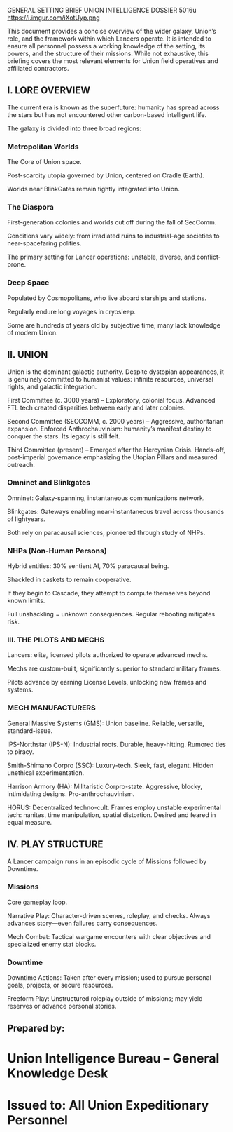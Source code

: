 GENERAL SETTING BRIEF
UNION INTELLIGENCE DOSSIER
5016u
https://i.imgur.com/iXotUyp.png

This document provides a concise overview of the wider galaxy, Union’s role, and the framework within which Lancers operate. It is intended to ensure all personnel possess a working knowledge of the setting, its powers, and the structure of their missions. While not exhaustive, this briefing covers the most relevant elements for Union field operatives and affiliated contractors.

## I. LORE OVERVIEW

The current era is known as the superfuture: humanity has spread across the stars but has not encountered other carbon-based intelligent life.

The galaxy is divided into three broad regions:

### Metropolitan Worlds

The Core of Union space.

Post-scarcity utopia governed by Union, centered on Cradle (Earth).

Worlds near BlinkGates remain tightly integrated into Union.

### The Diaspora

First-generation colonies and worlds cut off during the fall of SecComm.

Conditions vary widely: from irradiated ruins to industrial-age societies to near-spacefaring polities.

The primary setting for Lancer operations: unstable, diverse, and conflict-prone.

### Deep Space

Populated by Cosmopolitans, who live aboard starships and stations.

Regularly endure long voyages in cryosleep.

Some are hundreds of years old by subjective time; many lack knowledge of modern Union.

## II. UNION

Union is the dominant galactic authority. Despite dystopian appearances, it is genuinely committed to humanist values: infinite resources, universal rights, and galactic integration.

First Committee (c. 3000 years) – Exploratory, colonial focus. Advanced FTL tech created disparities between early and later colonies.

Second Committee (SECCOMM, c. 2000 years) – Aggressive, authoritarian expansion. Enforced Anthrochauvinism: humanity’s manifest destiny to conquer the stars. Its legacy is still felt.

Third Committee (present) – Emerged after the Hercynian Crisis. Hands-off, post-imperial governance emphasizing the Utopian Pillars and measured outreach.

### Omninet and Blinkgates

Omninet: Galaxy-spanning, instantaneous communications network.

Blinkgates: Gateways enabling near-instantaneous travel across thousands of lightyears.

Both rely on paracausal sciences, pioneered through study of NHPs.

### NHPs (Non-Human Persons)

Hybrid entities: 30% sentient AI, 70% paracausal being.

Shackled in caskets to remain cooperative.

If they begin to Cascade, they attempt to compute themselves beyond known limits.

Full unshackling = unknown consequences. Regular rebooting mitigates risk.

### III. THE PILOTS AND MECHS

Lancers: elite, licensed pilots authorized to operate advanced mechs.

Mechs are custom-built, significantly superior to standard military frames.

Pilots advance by earning License Levels, unlocking new frames and systems.

### MECH MANUFACTURERS

General Massive Systems (GMS): Union baseline. Reliable, versatile, standard-issue.

IPS-Northstar (IPS-N): Industrial roots. Durable, heavy-hitting. Rumored ties to piracy.

Smith-Shimano Corpro (SSC): Luxury-tech. Sleek, fast, elegant. Hidden unethical experimentation.

Harrison Armory (HA): Militaristic Corpro-state. Aggressive, blocky, intimidating designs. Pro-anthrochauvinism.

HORUS: Decentralized techno-cult. Frames employ unstable experimental tech: nanites, time manipulation, spatial distortion. Desired and feared in equal measure.

## IV. PLAY STRUCTURE

A Lancer campaign runs in an episodic cycle of Missions followed by Downtime.

### Missions

Core gameplay loop.

Narrative Play: Character-driven scenes, roleplay, and checks. Always advances story—even failures carry consequences.

Mech Combat: Tactical wargame encounters with clear objectives and specialized enemy stat blocks.

### Downtime

Downtime Actions: Taken after every mission; used to pursue personal goals, projects, or secure resources.

Freeform Play: Unstructured roleplay outside of missions; may yield reserves or advance personal stories.

## Prepared by:
# Union Intelligence Bureau – General Knowledge Desk
# Issued to: All Union Expeditionary Personnel
